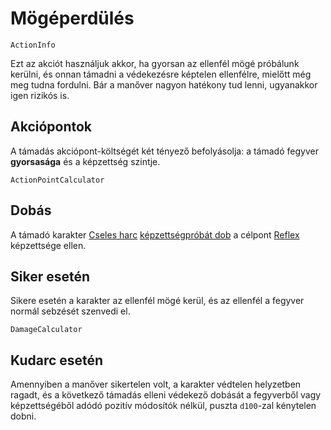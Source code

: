 # Mögéperdülés

`ActionInfo`

Ezt az akciót használjuk akkor, ha gyorsan az ellenfél mögé próbálunk kerülni, és onnan támadni a védekezésre képtelen ellenfélre, mielőtt még meg tudna fordulni. Bár a manőver nagyon hatékony tud lenni, ugyanakkor igen rizikós is.

## Akciópontok

A támadás akciópont-költségét két tényező befolyásolja: a támadó fegyver **gyorsasága** és a képzettség szintje.

`ActionPointCalculator`

## Dobás

A támadó karakter [Cseles harc](skill:trick_fighting) [képzettségpróbát dob](rule:skill_check) a célpont [Reflex](skill:reactions) képzettsége ellen.

## Siker esetén

Sikere esetén a karakter az ellenfél mögé kerül, és az ellenfél a fegyver normál sebzését szenvedi el.

`DamageCalculator`

## Kudarc esetén

Amennyiben a manőver sikertelen volt, a karakter védtelen helyzetben ragadt, és a következő támadás elleni védekező dobását a fegyverből vagy képzettségéből adódó pozitív módosítók nélkül, puszta `d100`-zal kénytelen dobni.
